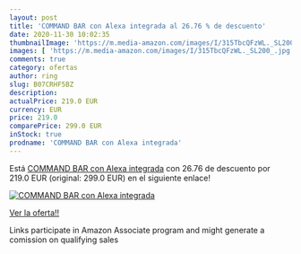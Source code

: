 ```yaml
---
layout: post
title: 'COMMAND BAR con Alexa integrada al 26.76 % de descuento'
date: 2020-11-30 10:02:35
thumbnailImage: 'https://m.media-amazon.com/images/I/315TbcQFzWL._SL200_.jpg'
images: [ 'https://m.media-amazon.com/images/I/315TbcQFzWL._SL200_.jpg' ]
comments: true
category: ofertas
author: ring
slug: B07CRHF5BZ
description:
actualPrice: 219.0 EUR
currency: EUR
price: 219.0
comparePrice: 299.0 EUR
inStock: true
prodname: 'COMMAND BAR con Alexa integrada'
---
```


Está [COMMAND BAR con Alexa integrada](https://www.amazon.es/dp/B07CRHF5BZ/?tag=tolees-21) con 26.76 de descuento por 219.0 EUR (original: 299.0 EUR) en el siguiente enlace!

[![COMMAND BAR con Alexa integrada](https://m.media-amazon.com/images/I/315TbcQFzWL._SL200_.jpg)](https://www.amazon.es/dp/B07CRHF5BZ/?tag=tolees-21)

[Ver la oferta!!](https://www.amazon.es/dp/B07CRHF5BZ/?tag=tolees-21)

Links participate in Amazon Associate program and might generate a comission on qualifying sales


